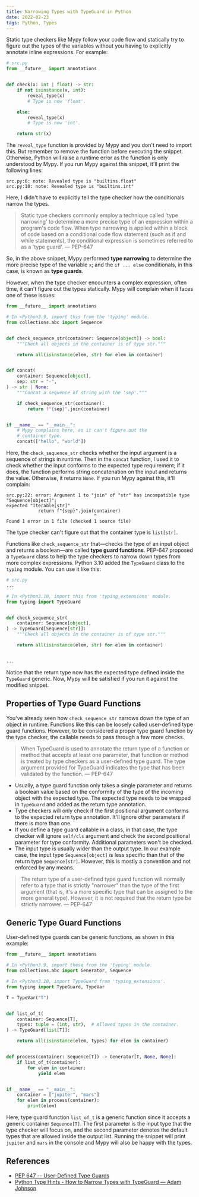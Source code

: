 ```yaml
---
title: Narrowing Types with TypeGuard in Python
date: 2022-02-23
tags: Python, Types
---
```


Static type checkers like Mypy follow your code flow and statically try to figure out the types of the variables without you having to explicitly annotate inline expressions. For example:

```python
# src.py
from __future__ import annotations


def check(x: int | float) -> str:
    if not isinstance(x, int):
        reveal_type(x)
        # Type is now 'float'.

    else:
        reveal_type(x)
        # Type is now 'int'.

    return str(x)
```

The `reveal_type` function is provided by Mypy and you don't need to import this. But remember to remove the function before executing the snippet. Otherwise, Python will raise a runtime error as the function is only understood by Mypy. If you run Mypy against this snippet, it'll print the following lines:

```
src.py:6: note: Revealed type is "builtins.float"
src.py:10: note: Revealed type is "builtins.int"
```

Here, I didn't have to explicitly tell the type checker how the conditionals narrow the types.

> Static type checkers commonly employ a technique called 'type narrowing' to determine a more precise type of an expression within a program's code flow. When type narrowing is applied within a block of code based on a conditional code flow statement (such as if and while statements), the conditional expression is sometimes referred to as a 'type guard'. — PEP-647

So, in the above snippet, Mypy performed **type narrowing** to determine the more precise type of the variable `x`; and the `if ... else` conditionals, in this case, is known as **type guards**.

However, when the type checker encounters a complex expression, often time, it can't figure out the types statically. Mypy will complain when it faces one of these issues:

```python
from __future__ import annotations

# In <Python3.9, import this from the 'typing' module.
from collections.abc import Sequence


def check_sequence_str(container: Sequence[object]) -> bool:
    """Check all objects in the container is of type str."""

    return all(isinstance(elem, str) for elem in container)


def concat(
    container: Sequence[object],
    sep: str = "-",
) -> str | None:
    """Concat a sequence of string with the 'sep'."""

    if check_sequence_str(container):
        return f"{sep}".join(container)


if __name__ == "__main__":
    # Mypy complains here, as it can't figure out the
    # container type.
    concat(["hello", "world"])
```

Here, the `check_sequence_str` checks whether the input argument is a sequence of strings in runtime. Then in the `concat` function, I used it to check whether the input conforms to the expected type requirement; if it does, the function performs string concatenation on the input and returns the value. Otherwise, it returns `None`. If you run Mypy against this, it'll complain:

```
src.py:22: error: Argument 1 to "join" of "str" has incompatible type "Sequence[object]";
expected "Iterable[str]"
            return f"{sep}".join(container)
                                 ^
Found 1 error in 1 file (checked 1 source file)
```

The type checker can't figure out that the container type is `list[str]`.

Functions like `check_sequence_str` that—checks the type of an input object and returns a boolean—are called **type guard functions**. PEP-647 proposed a `TypeGuard` class to help the type checkers to narrow down types from more complex expressions. Python 3.10 added the `TypeGuard` class to the `typing` module. You can use it like this:

```python
# src.py
...

# In <Python3.10, import this from 'typing_extensions' module.
from typing import TypeGuard


def check_sequence_str(
    container: Sequence[object],
) -> TypeGuard[Sequence[str]]:
    """Check all objects in the container is of type str."""

    return all(isinstance(elem, str) for elem in container)


...
```

Notice that the return type now has the expected type defined inside the `TypeGuard` generic. Now, Mypy will be satisfied if you run it against the modified snippet.

## Properties of Type Guard Functions

You've already seen how `check_sequence_str` narrows down the type of an object in runtime. Functions like this can be loosely called user-defined type guard functions. However, to be considered a proper type guard function by the type checker, the callable needs to pass through a few more checks.

> When TypeGuard is used to annotate the return type of a function or method that accepts at least one parameter, that function or method is treated by type checkers as a user-defined type guard. The type argument provided for TypeGuard indicates the type that has been validated by the function. — PEP-647

* Usually, a type guard function only takes a single parameter and returns a boolean value based on the conformity of the type of the incoming object with the expected type. The expected type needs to be wrapped in `TypeGuard` and added as the return type annotation.
* Type checkers will only check if the first positional argument conforms to the expected return type annotation. It'll ignore other parameters if there is more than one.
* If you define a type guard callable in a class, in that case, the type checker will ignore `self/cls` argument and check the second positional parameter for type conformity. Additional parameters won't be checked.
* The input type is usually wider than the output type. In our example case, the input type `Sequence[object]` is less specific than that of the return type `Sequence[str]`. However, this is mostly a convention and not enforced by any means.

> The return type of a user-defined type guard function will normally refer to a type that is strictly "narrower" than the type of the first argument (that is, it's a more specific type that can be assigned to the more general type). However, it is not required that the return type be strictly narrower.
> — PEP-647

## Generic Type Guard Functions

User-defined type guards can be generic functions, as shown in this example:


```python
from __future__ import annotations

# In <Python3.9, import these from the 'typing' module.
from collections.abc import Generator, Sequence

# In <Python3.10, import TypeGuard from 'typing_extensions'.
from typing import TypeGuard, TypeVar

T = TypeVar("T")


def list_of_t(
    container: Sequence[T],
    types: tuple = (int, str),  # Allowed types in the container.
) -> TypeGuard[list[T]]:

    return all(isinstance(elem, types) for elem in container)


def process(container: Sequence[T]) -> Generator[T, None, None]:
    if list_of_t(container):
        for elem in container:
            yield elem


if __name__ == "__main__":
    container = ["jupiter", "mars"]
    for elem in process(container):
        print(elem)
```

Here, type guard function `list_of_t` is a generic function since it accepts a generic container `Sequence[T]`. The first parameter is the input type that the type checker will focus on, and the second parameter denotes the default types that are allowed inside the output list. Running the snippet will print `jupiter` and `mars` in the console and Mypy will also be happy with the types.


## References

* [PEP 647 -- User-Defined Type Guards](https://www.python.org/dev/peps/pep-0647/)
* [Python Type Hints - How to Narrow Types with TypeGuard — Adam Johnson](https://adamj.eu/tech/2021/06/09/python-type-hints-how-to-narrow-types-with-typeguard/)
